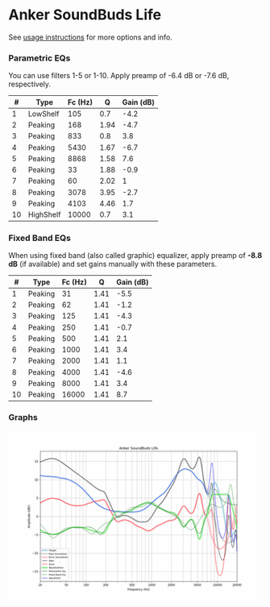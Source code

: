 # Anker SoundBuds Life
See [usage instructions](https://github.com/jaakkopasanen/AutoEq#usage) for more options and info.

### Parametric EQs
You can use filters 1-5 or 1-10. Apply preamp of -6.4 dB or -7.6 dB, respectively.

|   # | Type      |   Fc (Hz) |    Q |   Gain (dB) |
|-----|-----------|-----------|------|-------------|
|   1 | LowShelf  |       105 | 0.7  |        -4.2 |
|   2 | Peaking   |       168 | 1.94 |        -4.7 |
|   3 | Peaking   |       833 | 0.8  |         3.8 |
|   4 | Peaking   |      5430 | 1.67 |        -6.7 |
|   5 | Peaking   |      8868 | 1.58 |         7.6 |
|   6 | Peaking   |        33 | 1.88 |        -0.9 |
|   7 | Peaking   |        60 | 2.02 |         1   |
|   8 | Peaking   |      3078 | 3.95 |        -2.7 |
|   9 | Peaking   |      4103 | 4.46 |         1.7 |
|  10 | HighShelf |     10000 | 0.7  |         3.1 |

### Fixed Band EQs
When using fixed band (also called graphic) equalizer, apply preamp of **-8.8 dB** (if available) and set gains manually with these parameters.

|   # | Type    |   Fc (Hz) |    Q |   Gain (dB) |
|-----|---------|-----------|------|-------------|
|   1 | Peaking |        31 | 1.41 |        -5.5 |
|   2 | Peaking |        62 | 1.41 |        -1.2 |
|   3 | Peaking |       125 | 1.41 |        -4.3 |
|   4 | Peaking |       250 | 1.41 |        -0.7 |
|   5 | Peaking |       500 | 1.41 |         2.1 |
|   6 | Peaking |      1000 | 1.41 |         3.4 |
|   7 | Peaking |      2000 | 1.41 |         1.1 |
|   8 | Peaking |      4000 | 1.41 |        -4.6 |
|   9 | Peaking |      8000 | 1.41 |         3.4 |
|  10 | Peaking |     16000 | 1.41 |         8.7 |

### Graphs
![](./Anker%20SoundBuds%20Life.png)
